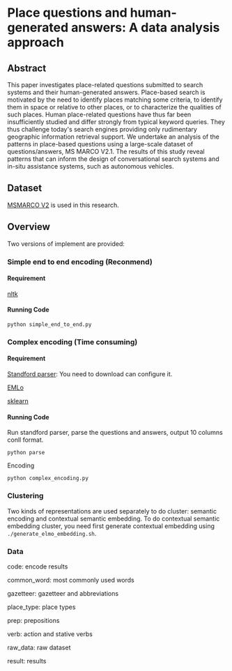 # Place questions and human-generated answers: A data analysis approach

## Abstract

This paper investigates place-related questions submitted to search systems and their human-generated answers. Place-based search is motivated by the need to identify places matching some criteria, to identify them in space or relative to other places, or to characterize the qualities of such places. Human place-related questions have thus far been insufficiently studied and differ strongly from typical keyword queries. They thus challenge today's search engines providing only rudimentary geographic information retrieval support. We undertake an analysis of the patterns in place-based questions using a large-scale dataset of questions/answers, MS MARCO V2.1. The results of this study reveal patterns that can inform the design of conversational search systems and in-situ assistance systems, such as autonomous vehicles.

## Dataset
[MSMARCO V2](http://www.msmarco.org/dataset.aspx) is used in this research.

## Overview

Two versions of implement are provided:

### Simple end to end encoding (Reconmend)

#### Requirement

[nltk](https://www.nltk.org)

#### Running Code

```
python simple_end_to_end.py
```

### Complex encoding (Time consuming)

#### Requirement

[Standford parser](https://nlp.stanford.edu/software/lex-parser.shtml): You need to download can configure it.

[EMLo](https://allennlp.org/elmo)

[sklearn](https://scikit-learn.org/stable/)

#### Running Code

Run standford parser, parse the questions and answers, output 10 columns conll format.

```
python parse
```

Encoding

```
python complex_encoding.py
```

### Clustering

Two kinds of representations are used separately to do cluster: semantic encoding and contextual semantic embedding. To do contextual semantic embedding cluster, you need first generate contextual embedding using ```./generate_elmo_embedding.sh```.


### Data

code: encode results

common_word: most commonly used words

gazetteer: gazetteer and abbreviations

place_type: place types

prep: prepositions

verb: action and stative verbs

raw_data: raw dataset

result: results
